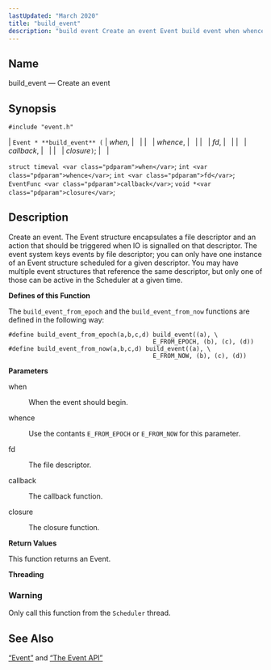 ```yaml
---
lastUpdated: "March 2020"
title: "build_event"
description: "build event Create an event Event build event when whence fd callback closure struct timeval when int whence int fd Event Func callback void closure Create an event The Event structure encapsulates a file descriptor and an action that should be triggered when IO is signalled on that descriptor The..."
---
```


<a name="apis.build_event"></a> 
## Name

build_event — Create an event

## Synopsis

`#include "event.h"`

| `Event * **build_event** (` | <var class="pdparam">when</var>, |   |
|   | <var class="pdparam">whence</var>, |   |
|   | <var class="pdparam">fd</var>, |   |
|   | <var class="pdparam">callback</var>, |   |
|   | <var class="pdparam">closure</var>`)`; |   |

`struct timeval <var class="pdparam">when</var>`;
`int <var class="pdparam">whence</var>`;
`int <var class="pdparam">fd</var>`;
`EventFunc <var class="pdparam">callback</var>`;
`void *<var class="pdparam">closure</var>`;<a name="idp51439536"></a> 
## Description

Create an event. The Event structure encapsulates a file descriptor and an action that should be triggered when IO is signalled on that descriptor. The event system keys events by file descriptor; you can only have one instance of an Event structure scheduled for a given descriptor. You may have multiple event structures that reference the same descriptor, but only one of those can be active in the Scheduler at a given time.

**Defines of this Function**

The `build_event_from_epoch` and the `build_event_from_now` functions are defined in the following way:

```
#define build_event_from_epoch(a,b,c,d) build_event((a), \
                                        E_FROM_EPOCH, (b), (c), (d))
#define build_event_from_now(a,b,c,d) build_event((a), \
                                        E_FROM_NOW, (b), (c), (d))
```
**<a name="idp51444448"></a> Parameters**

<dl class="variablelist">

<dt>when</dt>

<dd>

When the event should begin.

</dd>

<dt>whence</dt>

<dd>

Use the contants `E_FROM_EPOCH` or `E_FROM_NOW` for this parameter.

</dd>

<dt>fd</dt>

<dd>

The file descriptor.

</dd>

<dt>callback</dt>

<dd>

The callback function.

</dd>

<dt>closure</dt>

<dd>

The closure function.

</dd>

</dl>

**<a name="idp51455424"></a> Return Values**

This function returns an Event.

**<a name="idp51456352"></a> Threading**
### Warning

Only call this function from the `Scheduler` thread.

<a name="idp51458656"></a> 
## See Also

[“Event”](/momentum/3/3-api/structs-event) and [“The Event API”](/momentum/3/3-api/arch-primary-apis#arch.event)